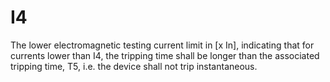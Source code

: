 I4
==

The lower electromagnetic testing current limit in [x In], indicating that for currents lower than I4, the tripping time shall be longer than the associated tripping time, T5, i.e. the device shall not trip instantaneous.
